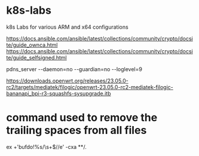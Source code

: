 # k8s-labs
k8s Labs for various ARM and x64 configurations

https://docs.ansible.com/ansible/latest/collections/community/crypto/docsite/guide_ownca.html
https://docs.ansible.com/ansible/latest/collections/community/crypto/docsite/guide_selfsigned.html

pdns_server --daemon=no --guardian=no --loglevel=9

https://downloads.openwrt.org/releases/23.05.0-rc2/targets/mediatek/filogic/openwrt-23.05.0-rc2-mediatek-filogic-bananapi_bpi-r3-squashfs-sysupgrade.itb

# command used to remove the trailing spaces from all files
ex +'bufdo!%s/\s\+$//e' -cxa **/*.*